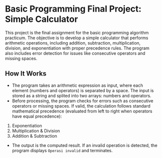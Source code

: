 # Basic Programming Final Project: Simple Calculator
This project is the final assignment for the basic programming algorithm practicum. The objective is to develop a simple calculator that performs arithmetic operations, including addition, subtraction, multiplication, division, and exponentiation with proper precedence rules. The program also includes error detection for issues like consecutive operators and missing spaces.


## How It Works
- The program takes an arithmetic expression as input, where each element (numbers and operators) is separated by a space. The input is stored as a string and splited into two arrays: numbers and operators.
- Before processing, the program checks for errors such as consecutive operators or missing spaces. If valid, the calculation follows standard mathematical precedence (evaluated from left to right when operators have equal precedence):
1. Exponentiation
2. Multiplication & Division
3. Addition & Subtraction
- The output is the computed result. If an invalid operation is detected, the program displays `Operasi invalid` and terminates.
